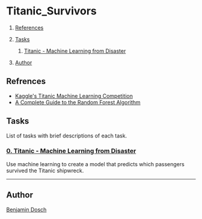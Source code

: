 # Titanic_Survivors

1. [References](#references)
2. [Tasks](#tasks)
	1. [Titanic - Machine Learning from Disaster](#0-titanic---machine-learning-from-disaster)

3. [Author](#author)


## Refrences

* [Kaggle's Titanic Machine Learning Competition](https://www.kaggle.com/c/titanic/overview "Kaggle's Titanic Machine Learning Competition")
* [A Complete Guide to the Random Forest Algorithm](https://builtin.com/data-science/random-forest-algorithm "A Complete Guide to the Random Forest Algorithm")

## Tasks
List of tasks with brief descriptions of each task.

### [0. Titanic - Machine Learning from Disaster](https://github.com/BenDoschGit/kaggle_competitions/blob/main/titanic_survivors/titanic.ipynb "0. Titanic - Machine Learning from Disaster")

Use machine learning to create a model that predicts which passengers survived the Titanic shipwreck.

---

## Author

[Benjamin Dosch](https://github.com/BenDoschGit)
